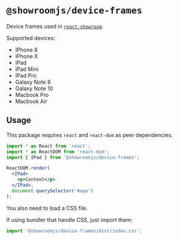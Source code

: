 # `@showroomjs/device-frames`

Device frames used in [`react-showroom`](https://react-showroom.js.org/).

Supported devices:

- IPhone 8
- IPhone X
- IPad
- IPad Mini
- IPad Pro
- Galaxy Note 8
- Galaxy Note 10
- Macbook Pro
- Macbook Air

## Usage

This package requires `react` and `react-dom` as peer dependencies.

```jsx
import * as React from 'react';
import * as ReactDOM from 'react-dom';
import { IPad } from '@showroomjs/device-frames';

ReactDOM.render(
  <IPad>
    <p>Content</p>
  </IPad>,
  document.querySelector('#app')
);
```

You also need to load a CSS file.

If using bundler that handle CSS, just import them:

```js
import '@showroomjs/device-frames/dist/index.css';
```
